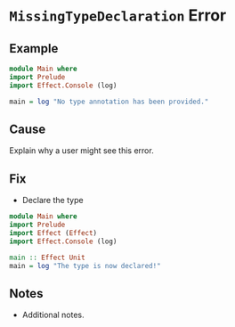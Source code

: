 # `MissingTypeDeclaration` Error

## Example

```purescript
module Main where
import Prelude
import Effect.Console (log)

main = log "No type annotation has been provided."
```

## Cause

Explain why a user might see this error.

## Fix

- Declare the type
```purescript
module Main where
import Prelude
import Effect (Effect)
import Effect.Console (log)

main :: Effect Unit
main = log "The type is now declared!"
```

## Notes

- Additional notes.
